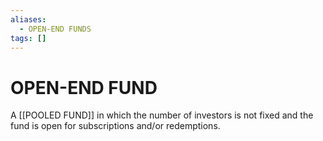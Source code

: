 ```yaml
---
aliases:
  - OPEN-END FUNDS
tags: []
---
```

# OPEN-END FUND
A [[POOLED FUND]] in which the number of investors is not fixed and the fund is open for subscriptions and/or redemptions.